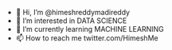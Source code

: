 - 👋 Hi, I’m @himeshreddymadireddy
- 👀 I’m interested in DATA SCIENCE
- 🌱 I’m currently learning MACHINE LEARNING
- 📫 How to reach me  twitter.com/HimeshMe



<!---
himeshreddymadireddy/himeshreddymadireddy is a ✨ special ✨ repository because its `README.md` (this file) appears on your GitHub profile.
You can click the Preview link to take a look at your changes.
--->
